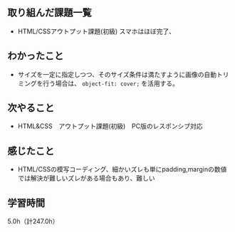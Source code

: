 ## 取り組んだ課題一覧
- HTML/CSSアウトプット課題(初級) スマホはほぼ完了、

## わかったこと
- サイズを一定に指定しつつ、そのサイズ条件は満たすように画像の自動トリミングを行う場合は、 `object-fit: cover;` を活用する。

## 次やること
- HTML&CSS　アウトプット課題(初級)　PC版のレスポンシブ対応

## 感じたこと
- HTML/CSSの模写コーディング、細かいズレも単にpadding,marginの数値では解決が難しいズレがある場合もあり、難しい
  
## 学習時間
5.0h（計247.0h）
